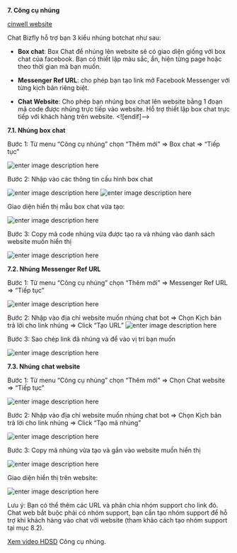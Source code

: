  **7. Công cụ nhúng**

[cinwell website](https://www.youtube.com/embed/2pSwtgemlBY ':include :type=iframe width=100% height=400px')

Chat Bizfly hỗ trợ bạn 3 kiểu nhúng botchat như sau:

- **Box chat**: Box Chat để nhúng lên website sẽ có giao diện giống với box chat của facebook. Bạn có thiết lập màu sắc, ẩn, hiện từng page hoặc theo thời gian mà bạn muốn.

- **Messenger Ref URL**: cho phép bạn tạo link mở Facebook Messenger với từng kịch bản riêng biệt.

- **Chat Website**: Cho phép bạn nhúng box chat lên website bằng 1 đoạn mã code được nhúng trực tiếp vào website. Hỗ trợ thiết lập box chat trực tiếp với khách hàng trên website.
<![endif]-->

**7.1. Nhúng box chat**

Bước 1:  Từ menu “Công cụ nhúng” chọn “Thêm mới” => Box chat => “Tiếp tục”

![enter image description here](https://static8.muarecdn.com/original/muare/images/2019/11/19/5384250_88.png)

Bước 2:  Nhập vào các thông tin  cấu hình box chat

![enter image description here](https://static8.muarecdn.com/original/muare/images/2019/11/19/5384260_89.png)
![enter image description here](https://static8.muarecdn.com/original/muare/images/2019/11/19/5384270_90.png)

Giao diện hiển thị mẫu box chat vừa tạo:

![enter image description here](https://static8.muarecdn.com/original/muare/images/2019/11/19/5384271_91.png)

Bước 3: Copy mã code nhúng vừa được tạo ra và nhúng vào danh sách website muốn hiển thị

![enter image description here](https://static8.muarecdn.com/original/muare/images/2019/11/19/5384303_92.png)

**7.2. Nhúng** **Messenger Ref URL**

Bước 1:  Từ menu “Công cụ nhúng” chọn “Thêm mới” => Messenger Ref URL => “Tiếp tục”

![enter image description here](https://static8.muarecdn.com/original/muare/images/2019/11/19/5384311_93.png)

Bước 2: Nhập vào địa chỉ website muốn nhúng chat bot => Chọn Kịch bản trả lời cho link nhúng => Click “Tạo URL”
![enter image description here](https://static8.muarecdn.com/original/muare/images/2019/11/19/5384312_94.png)

Bước 3: Sao chép link đã nhúng và để vào vị trí bạn muốn

![enter image description here](https://static8.muarecdn.com/original/muare/images/2019/11/19/5384313_95.png)

 **7.3. Nhúng** **chat website**

Bước 1:  Từ menu “Công cụ nhúng” chọn “Thêm mới” => Chọn Chat website => “Tiếp tục”

![enter image description here](https://static8.muarecdn.com/original/muare/images/2019/11/19/5384352_96.png)

Bước 2: Nhập vào địa chỉ website muốn nhúng chat bot => Chọn Kịch bản trả lời cho link nhúng => Click “Tạo mã nhúng”

![enter image description here](https://static8.muarecdn.com/original/muare/images/2019/11/19/5384357_97.png)

Bước 3: Copy mã nhúng vừa tạo và gắn vào website muốn hiển thị

![enter image description here](https://static8.muarecdn.com/original/muare/images/2019/11/19/5384359_98.png)

Giao diện hiển thị trên website:

![enter image description here](https://static8.muarecdn.com/original/muare/images/2019/11/19/5384361_99.png)

Lưu ý: Bạn có thể thêm các URL và phân chia nhóm support cho link đó. Chat web bắt buộc phải có nhóm support, bạn cần tạo nhóm support để hỗ trợ khi khách hàng vào chat với website (tham khảo cách tạo nhóm support tại mục 8.2).

[Xem video HDSD](https://youtu.be/2pSwtgemlBY?list=PLYQfkp8M9WLWe-uVRzY8PaKyo_k5NO2l7) Công cụ nhúng.

